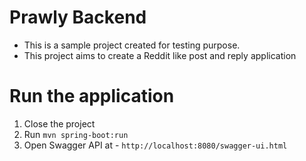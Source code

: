 # Prawly Backend

- This is a sample project created for testing purpose. 
- This project aims to create a Reddit like post and reply application

# Run the application

1. Close the project
2. Run `mvn spring-boot:run`
3. Open Swagger API at - `http://localhost:8080/swagger-ui.html` 